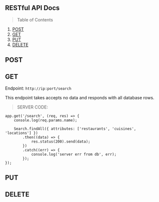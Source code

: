 ## RESTful API Docs
> Table of Contents

1. [POST](#POST)
1. [GET](#GET)
1. [PUT](#PUT)
1. [DELETE](#DELETE)


## POST



## GET

Endpoint: `http://ip:port/search`

This endpoint takes accepts no data and responds with all database rows.

>SERVER CODE:
```
app.get('/search', (req, res) => {
	console.log(req.params.name);

	Search.findAll({ attributes: ['restaurants', 'cuisines', 'locations'] })
		.then((data) => {
			res.status(200).send(data);
		})
		.catch((err) => {
			console.log('server err from db', err);
		});
});
```

## PUT

## DELETE
